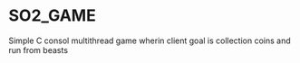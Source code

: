 # SO2_GAME
Simple C consol multithread game wherin client goal is collection coins and run from beasts
